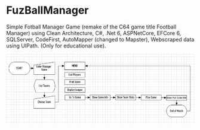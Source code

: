 # FuzBallManager
Simple Fotball Manager Game (remake of the C64 game title Football Manager) using Clean Architecture, C#, .Net 6, ASPNetCore, EFCore 6, SQLServer, CodeFirst, AutoMapper (changed to Mapster), Webscraped data using UIPath. (Only for educational use).

![Simple Chart](/fbm_chart.jpg?raw=true "simple Game Flow Chart")

